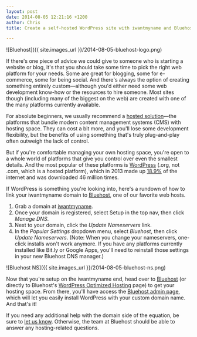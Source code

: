```yaml
---
layout: post
date: 2014-08-05 12:21:16 +1200
author: Chris
title: Create a self-hosted WordPress site with iwantmyname and Bluehost

---
```


<!-- excerpt -->

![Bluehost]({{ site.images_url }}/2014-08-05-bluehost-logo.png)

If there's one piece of advice we could give to someone who is starting a website or blog, it's that you should take some time to pick the right web platform for your needs. Some are great for blogging, some for e-commerce, some for being social. And there's always the option of creating something entirely custom—although you'd either need some web development know-how or the resources to hire someone. Most sites though (including many of the biggest on the web) are created with one of the many platforms currently available. 

For absolute beginners, we usually recommend a [hosted solution](https://iwantmyname.com/services/website-builder/)—the platforms that bundle modern content management systems (CMS) with hosting space. They can cost a bit more, and you'll lose some development flexibility, but the benefits of using something that's truly plug-and-play often outweigh the lack of control. 

But if you're comfortable managing your own hosting space, you're open to a whole world of platforms that give you control over even the smallest details. And the most popular of these platforms is [WordPress](http://wordpress.org/) (.org, not .com, which is a hosted platform), which in 2013 made up [18.9%](http://www.elegantthemes.com/blog/general-news/wordpress-infographic-2013-a-visual-representation-of-matts-state-of-the-word) of the internet and was downloaded 46 million times.

If WordPress is something you're looking into, here's a rundown of how to link your iwantmyname domain to [Bluehost](https://www.bluehost.com/track/iwantmyname/), one of our favorite web hosts.

<!-- /excerpt -->

1. Grab a domain at [iwantmyname](https://iwantmyname.com/).
2. Once your domain is registered, select Setup in the top nav, then click *Manage DNS*.
3. Next to your domain, click the *Update Nameservers* link.
4. In the *Popular Settings* dropdown menu, select *Bluehost*, then click *Update Nameservers*. (Note: When you change your nameservers, one-click installs won't work anymore. If you have any platforms currently installed like Bit.ly or Google Apps, you'll need to reinstall those settings in your new Bluehost DNS manager.)

![Bluehost NS]({{ site.images_url }}/2014-08-05-bluehost-ns.png)

Now that you're setup on the iwantmyname end, head over to [Bluehost](https://www.bluehost.com/track/iwantmyname/) (or directly to Bluehost's [WordPress Optimized Hosting](https://www.bluehost.com/track/iwantmyname?page=/managed-wordpress-hosting) page) to get your hosting space. From there, you'll have access the [Bluehost admin page](https://my.bluehost.com/cgi/home#main), which will let you easily install WordPress with your custom domain name. And that's it!

If you need any additional help with the domain side of the equation, be sure to [let us know](https://iwantmyname.com/support). Otherwise, the team at Bluehost should be able to answer any hosting-related questions.

 